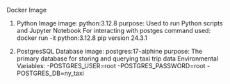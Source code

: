 Docker Image

1. Python Image
image: python:3.12.8
purpose: Used to run Python scripts and Jupyter Notebook For interacting with postges
command used: docker run -it python:3.12.8
pip version 24.3.1

2. PostgresSQL Database
image: postgres:17-alphine
purpose: The primary database for storing and querying taxi trip data
Environmental Variables:
   -POSTGRES_USER=root
   -POSTGRES_PASSWORD=root
   -POSTGRES_DB=ny_taxi

   